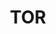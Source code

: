 ---
title: TOR
crosslinks:
- onions
- emailprivacy
- DarkNetMarkets
- privacy
- IAmA
- tails
- xkcd
- security
- Piracy
- Bitcoin
- linux
- AskPhysics
- privacytoolsIO
- programming
- torrents
- AskReddit
- hacking
- howto
- houston
---